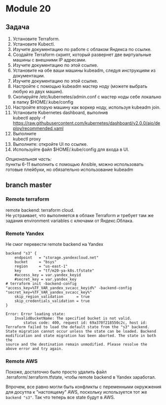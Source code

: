 # Module 20

## Задача

1. Установите Terraform.
2. Установите Kubectl.
3. Изучите документацию по работе с облаком Яндекса по ссылке.
4. Создайте Terraform скрипт, который развернет две виртуальные машины с внешними IP адресами.
5. Изучите документацию по этой ссылке.
6. Установите на обе ваши машины kubeadm, следуя инструкциям из документации.
7. Изучите документацию по этой ссылке.
8. Настройте с помощью kubeadm мастер ноду (можете выбрать любую из двух машин).
9. Скопируйте /etc/kubernetes/admin.conf с мастер ноды себе локально в папку $HOME/.kube/config
10. Настройте вторую машину как воркер ноду, используя kubeadm join.
11. Установите Kubernetes dashboard, выполнив  
kubectl apply -f  
https://raw.githubusercontent.com/kubernetes/dashboard/v2.0.0/aio/deploy/recommended.yaml
12. Выполните  
kubectl proxy
13. Выполните: откройте UI по ссылке.
14. Используйте файл $HOME/.kube/config для входа в UI.  

*Опциональная часть:*  
пункты 6-11 выполнить с помощью Ansible, можно использовать готовые плейбуки, но обязательно использование kubeadm

## branch master

### Remote terraform

remote backend: terraform cloud.  
Не устраивает, что выполняется в облаке Terraform и требует там же задания environment variables с ключами от Яндекс.Облака.  

### Remote Yandex

Не смог перевести remote backend на Yandex  

    backend "s3" {  
        endpoint   = "storage.yandexcloud.net"  
        bucket     = "bsys"  
        region     = "us-east-1"  
        key        = "tf/m20-ya-k8s.tfstate"  
        #access_key = var.yandex_keyid  
        #secret_key = var.yandex_key  
    # terraform init -backend-config "access_key=%TF_VAR_yandex_svcacc_keyid%" -backend-config "secret_key=%TF_VAR_yandex_svcacc_key%"  
        skip_region_validation      = true  
        skip_credentials_validation = true  
    }  

    Error: Error loading state:  
        InvalidBucketName: The specified bucket is not valid.  
            status code: 400, request id: 69a370f218550c2c, host id:  
    Terraform failed to load the default state from the "s3" backend.  
    State migration cannot occur unless the state can be loaded. Backend  
    modification and state migration has been aborted. The state in both the  
    source and the destination remain unmodified. Please resolve the  
    above error and try again.

### Remote AWS

Похоже, достаточно было просто удалить файл .terraform/.terraform.tfstate, чтобы remote backend в Yandex заработал.

Впрочем, все равно могли быть конфликты с переменными окружжения для досутпа к "настоящему" AWS, поскольку используется тот же `backend "s3"`. Так что теперь все state  будут в AWS.  
